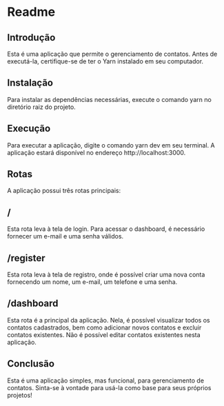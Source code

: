 # Readme

## Introdução
Esta é uma aplicação que permite o gerenciamento de contatos. Antes de executá-la, certifique-se de ter o Yarn instalado em seu computador.

## Instalação
Para instalar as dependências necessárias, execute o comando yarn no diretório raiz do projeto.

## Execução
Para executar a aplicação, digite o comando yarn dev em seu terminal. A aplicação estará disponível no endereço http://localhost:3000.

## Rotas
A aplicação possui três rotas principais:

## /
Esta rota leva à tela de login. Para acessar o dashboard, é necessário fornecer um e-mail e uma senha válidos.

## /register
Esta rota leva à tela de registro, onde é possível criar uma nova conta fornecendo um nome, um e-mail, um telefone e uma senha.

## /dashboard
Esta rota é a principal da aplicação. Nela, é possível visualizar todos os contatos cadastrados, bem como adicionar novos contatos e excluir contatos existentes. Não é possível editar contatos existentes nesta aplicação.

## Conclusão
Esta é uma aplicação simples, mas funcional, para gerenciamento de contatos. Sinta-se à vontade para usá-la como base para seus próprios projetos!
